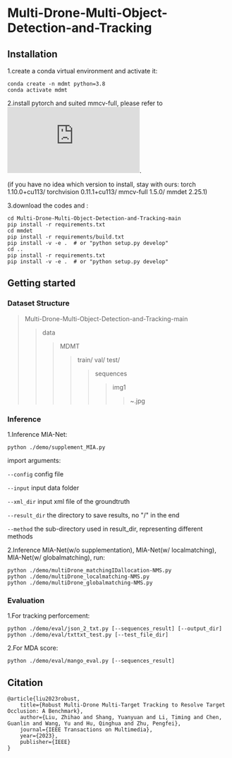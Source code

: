 # Multi-Drone-Multi-Object-Detection-and-Tracking


## Installation
1.create a conda virtual environment and activate it:
    
    conda create -n mdmt python=3.8
    conda activate mdmt

2.install pytorch and suited mmcv-full, please refer to ![MMtracking](https://github.com/open-mmlab/mmtracking/blob/master/docs/en/install.md).

(if you have no idea which version to install, stay with ours:
torch                          1.10.0+cu113/
torchvision                    0.11.1+cu113/
mmcv-full                      1.5.0/
mmdet                          2.25.1)

3.download the codes and :
    
    cd Multi-Drone-Multi-Object-Detection-and-Tracking-main
    pip install -r requirements.txt
    cd mmdet
    pip install -r requirements/build.txt
    pip install -v -e .  # or "python setup.py develop"
    cd ..
    pip install -r requirements.txt
    pip install -v -e .  # or "python setup.py develop"


## Getting started
### Dataset Structure
> Multi-Drone-Multi-Object-Detection-and-Tracking-main
>> data
>>> MDMT
>>>> train/
>>>> val/
>>>> test/
>>>>> sequences
>>>>>> img1
>>>>>>> ~.jpg
### Inference
1.Inference MIA-Net:

    python ./demo/supplement_MIA.py
import arguments:

`--config` config file

`--input`  input data folder

`--xml_dir`  input xml file of the groundtruth
                    
`--result_dir`  the directory to save results, no "/" in the end

`--method`  the sub-directory used in result_dir, representing different methods

2.Inference MIA-Net(w/o supplementation), MIA-Net(w/ localmatching), MIA-Net(w/ globalmatching), run:
    
    python ./demo/multiDrone_matchingIDallocation-NMS.py
    python ./demo/multiDrone_localmatching-NMS.py
    python ./demo/multiDrone_globalmatching-NMS.py
### Evaluation
1.For tracking perforcement:

    python ./demo/eval/json_2_txt.py [--sequences_result] [--output_dir]
    python ./demo/eval/txttxt_test.py [--test_file_dir]

2.For MDA score:

    python ./demo/eval/mango_eval.py [--sequences_result]


<!-- ## FAQ
Please refer to ![FAQ](https://github.com/Edision-liu/Multi-Drone-Multi-Object-Detection-and-Tracking/edit/main/README.md) for frequently asked questions. -->


## Citation
    @article{liu2023robust,
        title={Robust Multi-Drone Multi-Target Tracking to Resolve Target Occlusion: A Benchmark},
        author={Liu, Zhihao and Shang, Yuanyuan and Li, Timing and Chen, Guanlin and Wang, Yu and Hu, Qinghua and Zhu, Pengfei},
        journal={IEEE Transactions on Multimedia},
        year={2023},
        publisher={IEEE}
    }
